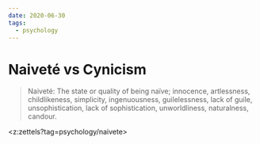 ```yaml
---
date: 2020-06-30
tags:
  - psychology
---
```


# Naiveté vs Cynicism

> Naiveté: The state or quality of being naïve; innocence, artlessness, childlikeness, simplicity, ingenuousness, guilelessness, lack of guile, unsophistication, lack of sophistication, unworldliness, naturalness, candour. 

<z:zettels?tag=psychology/naivete>